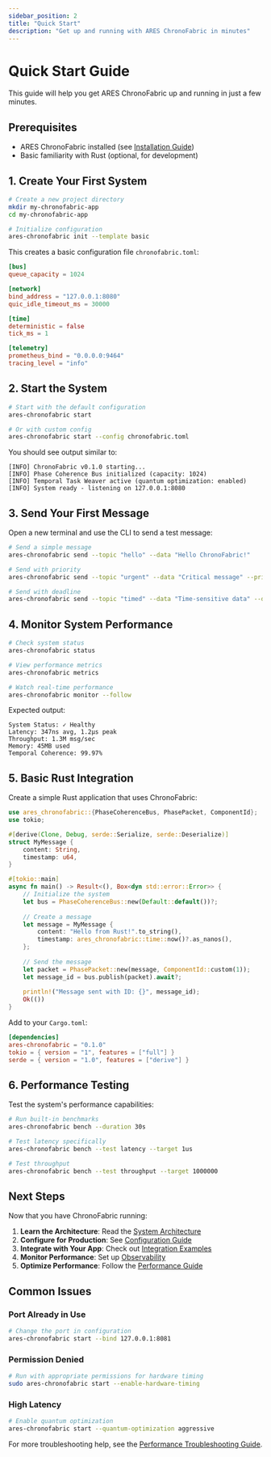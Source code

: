 ```yaml
---
sidebar_position: 2
title: "Quick Start"
description: "Get up and running with ARES ChronoFabric in minutes"
---
```


# Quick Start Guide

This guide will help you get ARES ChronoFabric up and running in just a few minutes.

## Prerequisites

- ARES ChronoFabric installed (see [Installation Guide](./installation.md))
- Basic familiarity with Rust (optional, for development)

## 1. Create Your First System

```bash
# Create a new project directory
mkdir my-chronofabric-app
cd my-chronofabric-app

# Initialize configuration
ares-chronofabric init --template basic
```

This creates a basic configuration file `chronofabric.toml`:

```toml
[bus]
queue_capacity = 1024

[network]
bind_address = "127.0.0.1:8080"
quic_idle_timeout_ms = 30000

[time]
deterministic = false
tick_ms = 1

[telemetry]
prometheus_bind = "0.0.0.0:9464"
tracing_level = "info"
```

## 2. Start the System

```bash
# Start with the default configuration
ares-chronofabric start

# Or with custom config
ares-chronofabric start --config chronofabric.toml
```

You should see output similar to:

```
[INFO] ChronoFabric v0.1.0 starting...
[INFO] Phase Coherence Bus initialized (capacity: 1024)
[INFO] Temporal Task Weaver active (quantum optimization: enabled)
[INFO] System ready - listening on 127.0.0.1:8080
```

## 3. Send Your First Message

Open a new terminal and use the CLI to send a test message:

```bash
# Send a simple message
ares-chronofabric send --topic "hello" --data "Hello ChronoFabric!"

# Send with priority
ares-chronofabric send --topic "urgent" --data "Critical message" --priority high

# Send with deadline
ares-chronofabric send --topic "timed" --data "Time-sensitive data" --deadline 1s
```

## 4. Monitor System Performance

```bash
# Check system status
ares-chronofabric status

# View performance metrics
ares-chronofabric metrics

# Watch real-time performance
ares-chronofabric monitor --follow
```

Expected output:
```
System Status: ✓ Healthy
Latency: 347ns avg, 1.2μs peak
Throughput: 1.3M msg/sec
Memory: 45MB used
Temporal Coherence: 99.97%
```

## 5. Basic Rust Integration

Create a simple Rust application that uses ChronoFabric:

```rust
use ares_chronofabric::{PhaseCoherenceBus, PhasePacket, ComponentId};
use tokio;

#[derive(Clone, Debug, serde::Serialize, serde::Deserialize)]
struct MyMessage {
    content: String,
    timestamp: u64,
}

#[tokio::main]
async fn main() -> Result<(), Box<dyn std::error::Error>> {
    // Initialize the system
    let bus = PhaseCoherenceBus::new(Default::default())?;
    
    // Create a message
    let message = MyMessage {
        content: "Hello from Rust!".to_string(),
        timestamp: ares_chronofabric::time::now()?.as_nanos(),
    };
    
    // Send the message
    let packet = PhasePacket::new(message, ComponentId::custom(1));
    let message_id = bus.publish(packet).await?;
    
    println!("Message sent with ID: {}", message_id);
    Ok(())
}
```

Add to your `Cargo.toml`:
```toml
[dependencies]
ares-chronofabric = "0.1.0"
tokio = { version = "1", features = ["full"] }
serde = { version = "1.0", features = ["derive"] }
```

## 6. Performance Testing

Test the system's performance capabilities:

```bash
# Run built-in benchmarks
ares-chronofabric bench --duration 30s

# Test latency specifically
ares-chronofabric bench --test latency --target 1us

# Test throughput
ares-chronofabric bench --test throughput --target 1000000
```

## Next Steps

Now that you have ChronoFabric running:

1. **Learn the Architecture**: Read the [System Architecture](./architecture/overview.md)
2. **Configure for Production**: See [Configuration Guide](./configuration.md)
3. **Integrate with Your App**: Check out [Integration Examples](./guides/integration-examples.md)
4. **Monitor Performance**: Set up [Observability](./operations/observability.md)
5. **Optimize Performance**: Follow the [Performance Guide](./operations/performance.md)

## Common Issues

### Port Already in Use
```bash
# Change the port in configuration
ares-chronofabric start --bind 127.0.0.1:8081
```

### Permission Denied
```bash
# Run with appropriate permissions for hardware timing
sudo ares-chronofabric start --enable-hardware-timing
```

### High Latency
```bash
# Enable quantum optimization
ares-chronofabric start --quantum-optimization aggressive
```

For more troubleshooting help, see the [Performance Troubleshooting Guide](./guides/performance-troubleshooting.md).